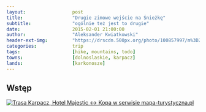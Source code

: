 ```yaml
---
layout:                 post
title:                  "Drugie zimowe wejście na Śnieżkę"
subtitle:               "ogólnie też jest to drugie"
date:                   2015-02-01 21:00:00
author:                 "Aleksander Kwiatkowski"
header-ext-img:         "https://drscdn.500px.org/photo/100857997/m%3D2048/e784cb455bb406af4ee1792ecfc038a9"
categories:             trip
tags:                   [hike, mountains, todo]
towns:                  [dolnoslaskie, karpacz]
lands:                  [karkonosze]
---
```


Wstęp
-----

<a href="http://mapa-turystyczna.pl/route/zkdz" title="Trasa Karpacz, Hotel Majestic ↔ Kopa w serwisie mapa-turystyczna.pl"><img alt="Trasa Karpacz, Hotel Majestic ↔ Kopa w serwisie mapa-turystyczna.pl" src="http://mapa-turystyczna.pl/images/icon-s.png" /></a>